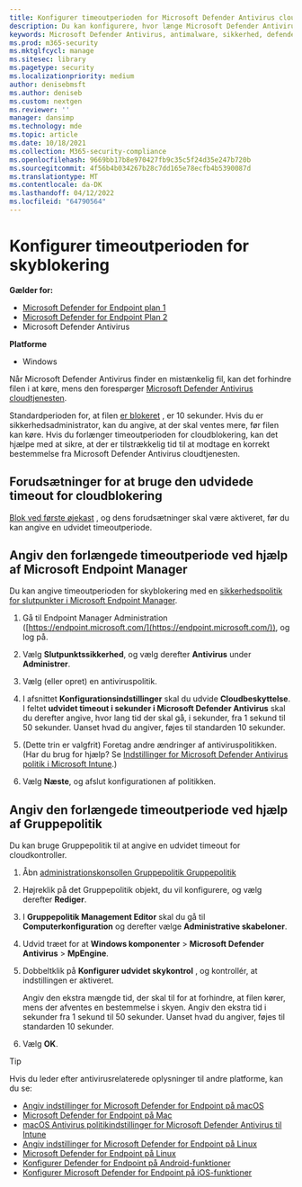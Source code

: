 ```yaml
---
title: Konfigurer timeoutperioden for Microsoft Defender Antivirus cloudblokering
description: Du kan konfigurere, hvor længe Microsoft Defender Antivirus blokerer en fil fra at køre, mens du venter på en cloudbestemmelse.
keywords: Microsoft Defender Antivirus, antimalware, sikkerhed, defender, cloud, timeout, blok, periode, sekunder
ms.prod: m365-security
ms.mktglfcycl: manage
ms.sitesec: library
ms.pagetype: security
ms.localizationpriority: medium
author: denisebmsft
ms.author: deniseb
ms.custom: nextgen
ms.reviewer: ''
manager: dansimp
ms.technology: mde
ms.topic: article
ms.date: 10/18/2021
ms.collection: M365-security-compliance
ms.openlocfilehash: 9669bb17b8e970427fb9c35c5f24d35e247b720b
ms.sourcegitcommit: 4f56b4b034267b28c7dd165e78ecfb4b5390087d
ms.translationtype: MT
ms.contentlocale: da-DK
ms.lasthandoff: 04/12/2022
ms.locfileid: "64790564"
---
```

# <a name="configure-the-cloud-block-timeout-period"></a>Konfigurer timeoutperioden for skyblokering

**Gælder for:**
- [Microsoft Defender for Endpoint plan 1](https://go.microsoft.com/fwlink/p/?linkid=2154037)
- [Microsoft Defender for Endpoint Plan 2](https://go.microsoft.com/fwlink/p/?linkid=2154037)
- Microsoft Defender Antivirus

**Platforme**
- Windows

Når Microsoft Defender Antivirus finder en mistænkelig fil, kan det forhindre filen i at køre, mens den forespørger [Microsoft Defender Antivirus cloudtjenesten](cloud-protection-microsoft-defender-antivirus.md).

Standardperioden for, at filen [er blokeret](configure-block-at-first-sight-microsoft-defender-antivirus.md) , er 10 sekunder. Hvis du er sikkerhedsadministrator, kan du angive, at der skal ventes mere, før filen kan køre. Hvis du forlænger timeoutperioden for cloudblokering, kan det hjælpe med at sikre, at der er tilstrækkelig tid til at modtage en korrekt bestemmelse fra Microsoft Defender Antivirus cloudtjenesten.

## <a name="prerequisites-to-use-the-extended-cloud-block-timeout"></a>Forudsætninger for at bruge den udvidede timeout for cloudblokering

[Blok ved første øjekast](configure-block-at-first-sight-microsoft-defender-antivirus.md) , og dens forudsætninger skal være aktiveret, før du kan angive en udvidet timeoutperiode.

## <a name="specify-the-extended-timeout-period-using-microsoft-endpoint-manager"></a>Angiv den forlængede timeoutperiode ved hjælp af Microsoft Endpoint Manager

Du kan angive timeoutperioden for skyblokering med en [sikkerhedspolitik for slutpunkter i Microsoft Endpoint Manager](/mem/intune/protect/endpoint-security-policy).

1. Gå til Endpoint Manager Administration ([https://endpoint.microsoft.com/](https://endpoint.microsoft.com/)), og log på.

2. Vælg **Slutpunktssikkerhed**, og vælg derefter **Antivirus** under **Administrer**.

3. Vælg (eller opret) en antiviruspolitik.

4. I afsnittet **Konfigurationsindstillinger** skal du udvide **Cloudbeskyttelse**. I feltet **udvidet timeout i sekunder i Microsoft Defender Antivirus** skal du derefter angive, hvor lang tid der skal gå, i sekunder, fra 1 sekund til 50 sekunder. Uanset hvad du angiver, føjes til standarden 10 sekunder.

5. (Dette trin er valgfrit) Foretag andre ændringer af antiviruspolitikken. (Har du brug for hjælp? Se [Indstillinger for Microsoft Defender Antivirus politik i Microsoft Intune](/mem/intune/protect/antivirus-microsoft-defender-settings-windows).)

6. Vælg **Næste**, og afslut konfigurationen af politikken.

## <a name="specify-the-extended-timeout-period-using-group-policy"></a>Angiv den forlængede timeoutperiode ved hjælp af Gruppepolitik

Du kan bruge Gruppepolitik til at angive en udvidet timeout for cloudkontroller.

1. Åbn [administrationskonsollen Gruppepolitik Gruppepolitik](/previous-versions/windows/it-pro/windows-server-2008-R2-and-2008/cc731212(v=ws.11))

2. Højreklik på det Gruppepolitik objekt, du vil konfigurere, og vælg derefter **Rediger**.

3. I **Gruppepolitik Management Editor** skal du gå til **Computerkonfiguration** og derefter vælge **Administrative skabeloner**.

3. Udvid træet for at **Windows komponenter** \> **Microsoft Defender Antivirus** \> **MpEngine**.

4. Dobbeltklik på **Konfigurer udvidet skykontrol** , og kontrollér, at indstillingen er aktiveret. 

   Angiv den ekstra mængde tid, der skal til for at forhindre, at filen kører, mens der afventes en bestemmelse i skyen. Angiv den ekstra tid i sekunder fra 1 sekund til 50 sekunder. Uanset hvad du angiver, føjes til standarden 10 sekunder.

5. Vælg **OK**.

> [!TIP]
> Hvis du leder efter antivirusrelaterede oplysninger til andre platforme, kan du se:
> - [Angiv indstillinger for Microsoft Defender for Endpoint på macOS](mac-preferences.md)
> - [Microsoft Defender for Endpoint på Mac](microsoft-defender-endpoint-mac.md)
> - [macOS Antivirus politikindstillinger for Microsoft Defender Antivirus til Intune](/mem/intune/protect/antivirus-microsoft-defender-settings-macos)
> - [Angiv indstillinger for Microsoft Defender for Endpoint på Linux](linux-preferences.md)
> - [Microsoft Defender for Endpoint på Linux](microsoft-defender-endpoint-linux.md)
> - [Konfigurer Defender for Endpoint på Android-funktioner](android-configure.md)
> - [Konfigurer Microsoft Defender for Endpoint på iOS-funktioner](ios-configure-features.md) 
